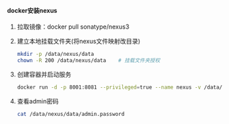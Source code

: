 #### docker安装nexus

1. 拉取镜像：docker pull sonatype/nexus3

2. 建立本地挂载文件夹(将nexus文件映射改目录)

   ```bash
   mkdir -p /data/nexus/data
   chown -R 200 /data/nexus/data	# 挂载文件夹授权
   ```

3. 创建容器并启动服务

   ```bash
   docker run -d -p 8001:8081 --privileged=true --name nexus -v /data/nexus/data:/nexus-data --restart=always docker.io/sonatype/nexus3
   ```

4. 查看admin密码

   ```bash
   cat /data/nexus/data/admin.password
   ```

   

